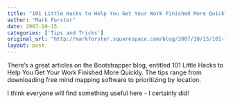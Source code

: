 ```yaml
---
title: "101 Little Hacks to Help You Get Your Work Finished More Quickly"
author: "Mark Forster"
date: 2007-10-15
categories: ['Tips and Tricks']
original_url: "http://markforster.squarespace.com/blog/2007/10/15/101-little-hacks-to-help-you-get-your-work-finished-more-qui.html"
layout: post
---
```


There’s a great articles on the Bootstrapper blog, entitled 101 Little Hacks to Help You Get Your Work Finished More Quickly. The tips range from downloading free mind mapping software to prioritizing by location.

I think everyone will find something useful here - I certainly did!
